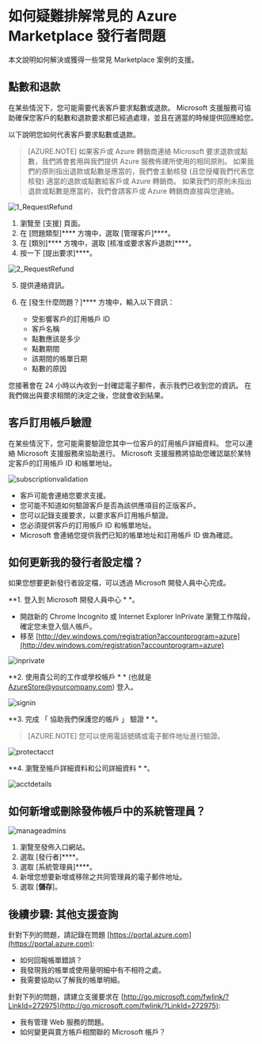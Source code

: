 <properties
   pageTitle="如何疑難排解常見的發行者支援問題 | Microsoft Azure"
   description="了解如何疑難排解常見的發行者支援問題和取得支援"
   services="marketplace-publishing"
   documentationCenter="na"
   authors="v-jeana"
   manager="lakoch"
   editor=""/>

   <tags
      ms.service="marketplace"
      ms.devlang="na"
      ms.topic="article"
      ms.tgt_pltfrm="na"
      ms.workload="na"
      ms.date="12/06/2015"
      ms.author="v-jeana; hascipio"/>


# 如何疑難排解常見的 Azure Marketplace 發行者問題

本文說明如何解決或獲得一些常見 Marketplace 案例的支援。

## 點數和退款

在某些情況下，您可能需要代表客戶要求點數或退款。 Microsoft 支援服務可協助確保您客戶的點數和退款要求都已經過處理，並且在適當的時候提供回應給您。

以下說明您如何代表客戶要求點數或退款。
> [AZURE.NOTE] 如果客戶或 Azure 轉銷商連絡 Microsoft 要求退款或點數，我們將會套用與我們提供 Azure 服務佈建所使用的相同原則。 如果我們的原則指出退款或點數是應當的，我們會主動核發 (且您授權我們代表您核發) 適當的退款或點數給客戶或 Azure 轉銷商。 如果我們的原則未指出退款或點數是應當的，我們會請客戶或 Azure 轉銷商直接與您連絡。

  ![1_RequestRefund][1]

  1. 瀏覽至 [支援] 頁面。
  2. 在 [問題類型]**** 方塊中，選取 [管理客戶]****。
  3. 在 [類別]**** 方塊中，選取 [核准或要求客戶退款]****。
  4. 按一下 [提出要求]****。

  ![2_RequestRefund][2]

5. 提供連絡資訊。
6. 在 [發生什麼問題？]**** 方塊中，輸入以下資訊：

    - 受影響客戶的訂用帳戶 ID
    - 客戶名稱
    - 點數應該是多少
    - 點數期間
    - 該期間的帳單日期
    - 點數的原因

您接著會在 24 小時以內收到一封確認電子郵件，表示我們已收到您的資訊。 在我們做出與要求相關的決定之後，您就會收到結果。

## 客戶訂用帳戶驗證

在某些情況下，您可能需要驗證您其中一位客戶的訂用帳戶詳細資料。 您可以連絡 Microsoft 支援服務來協助進行。 Microsoft 支援服務將協助您確認屬於某特定客戶的訂用帳戶 ID 和帳單地址。

  ![subscriptionvalidation][3]

- 客戶可能會連絡您要求支援。
- 您可能不知道如何驗證客戶是否為該供應項目的正版客戶。
- 您可以記錄支援要求，以要求客戶訂用帳戶驗證。
- 您必須提供客戶的訂用帳戶 ID 和帳單地址。
- Microsoft 會連絡您提供我們已知的帳單地址和訂用帳戶 ID 做為確認。


## 如何更新我的發行者設定檔？

如果您想要更新發行者設定檔，可以透過 Microsoft 開發人員中心完成。

**1. 登入到 Microsoft 開發人員中心 * *。

- 開啟新的 Chrome Incognito 或 Internet Explorer InPrivate 瀏覽工作階段，確定您未登入個人帳戶。
- 移至 [http://dev.windows.com/registration?accountprogram=azure](http://dev.windows.com/registration?accountprogram=azure)

![inprivate][4]

**2. 使用貴公司的工作或學校帳戶 * * (也就是 AzureStore@yourcompany.com) 登入。

![signin][5]

**3. 完成 「 協助我們保護您的帳戶 」 驗證 * *。
> [AZURE.NOTE] 您可以使用電話號碼或電子郵件地址進行驗證。

![protectacct][6]

**4. 瀏覽至帳戶詳細資料和公司詳細資料 * *。

![acctdetails][7]

## 如何新增或刪除發佈帳戶中的系統管理員？

![manageadmins][8]

1. 瀏覽至發佈入口網站。
2. 選取 [發行者]****。
3. 選取 [系統管理員]****。
4. 新增您想要新增或移除之共同管理員的電子郵件地址。
5. 選取 [**儲存**]。

## 後續步驟: 其他支援查詢

針對下列的問題，請記錄在問題 [https://portal.azure.com](https://portal.azure.com):

- 如何回報帳單錯誤？
- 我發現我的帳單或使用量明細中有不相符之處。
- 我需要協助以了解我的帳單明細。


針對下列的問題，請建立支援要求在 [http://go.microsoft.com/fwlink/?LinkId=272975](http://go.microsoft.com/fwlink/?LinkId=272975):

- 我有管理 Web 服務的問題。
- 如何變更與賣方帳戶相關聯的 Microsoft 帳戶？



[1]: ./media/marketplace-publishing-support-common-issues/requestrefund1.png 
[2]: ./media/marketplace-publishing-support-common-issues/requestrefund2.png 
[3]: ./media/marketplace-publishing-support-common-issues/subscriptionvalidation.png 
[4]: ./media/marketplace-publishing-support-common-issues/inprivate.png 
[5]: ./media/marketplace-publishing-support-common-issues/signin.png 
[6]: ./media/marketplace-publishing-support-common-issues/protectacct.png 
[7]: ./media/marketplace-publishing-support-common-issues/acctdetails.png 
[8]: ./media/marketplace-publishing-support-common-issues/manageadmins.png 


